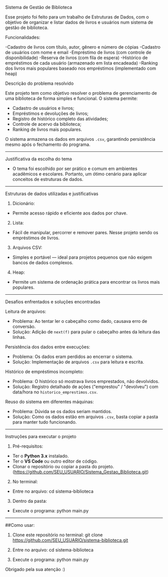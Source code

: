 Sistema de Gestão de Biblioteca

Esse projeto foi feito para um trabalho de Estruturas de Dados, com o objetivo de organizar e listar dados de livros e usuários num sistema de gestão de biblioteca.

Funcionalidades:

-Cadastro de livros com título, autor, gênero e número de cópias
-Cadastro de usuários com nome e email
-Empréstimo de livros (com controle de disponibilidade)
-Reserva de livros (com fila de espera)
-Histórico de empréstimos de cada usuário (armazenado em lista encadeada)
-Ranking dos livros mais populares baseado nos empréstimos (implementado com heap)

Descrição do problema resolvido

Este projeto tem como objetivo resolver o problema de gerenciamento de uma biblioteca de forma simples e funcional. O sistema permite:

- Cadastro de usuários e livros;
- Empréstimos e devoluções de livros;
- Registro de histórico completo das atividades;
- Controle de acervo da biblioteca;
- Ranking de livros mais populares.

O sistema armazena os dados em arquivos `.csv`, garantindo persistência mesmo após o fechamento do programa.

---

Justificativa da escolha do tema

- O tema foi escolhido por ser prático e comum em ambientes acadêmicos e escolares. Portanto, um ótimo cenário para aplicar conceitos de estruturas de dados.

---

Estruturas de dados utilizadas e justificativas

 1. Dicionário:
- Permite acesso rápido e eficiente aos dados por chave.

 2. Lista:
- Fácil de manipular, percorrer e remover pares. Nesse projeto sendo os empréstimos de livros.

 3. Arquivos CSV:
- Simples e portável — ideal para projetos pequenos que não exigem bancos de dados complexos.

4. Heap:
- Permite um sistema de ordenação prática para encontrar os livros mais populares.

---

Desafios enfrentados e soluções encontradas

Leitura de arquivos:
- Problema: Ao tentar ler o cabeçalho como dado, causava erro de conversão.
- Solução: Adição de `next(f)` para pular o cabeçalho antes da leitura das linhas.

Persistência dos dados entre execuções:
- Problema: Os dados eram perdidos ao encerrar o sistema.
- Solução: Implementação de arquivos `.csv` para leitura e escrita.

Histórico de empréstimos incompleto:
- Problema: O histórico só mostrava livros emprestados, não devolvidos.
- Solução: Registro detalhado de ações ("emprestou" / "devolveu") com data/hora no `historico_emprestimos.csv`.

Reuso do sistema em diferentes máquinas:
- Problema: Dúvida se os dados seriam mantidos.
- Solução: Como os dados estão em arquivos `.csv`, basta copiar a pasta para manter tudo funcionando.

---

Instruções para executar o projeto

 1. Pré-requisitos:
- Ter o **Python 3.x** instalado.
- Ter o **VS Code** ou outro editor de código.
- Clonar o repositório ou copiar a pasta do projeto. (https://github.com/SEU_USUARIO/Sistema_Gestao_Biblioteca.git)

 2. No terminal: 
- Entre no arquivo: cd sistema-biblioteca

 3. Dentro da pasta: 
- Execute o programa: python main.py


---

##Como usar:

1. Clone este repositório no terminal:
git clone https://github.com/SEU_USUARIO/sistema-biblioteca.git

2. Entre no arquivo:
cd sistema-biblioteca

3. Execute o programa:
python main.py

Obrigado pela sua atenção :)
